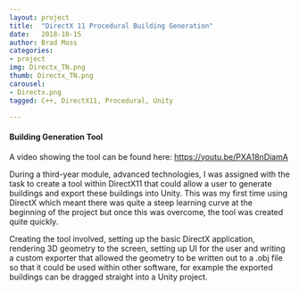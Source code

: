 ```yaml
---
layout: project
title:  "DirectX 11 Procedural Building Generation"
date:   2018-10-15
author: Brad Moss
categories:
- project
img: Directx_TN.png
thumb: Directx_TN.png
carousel:
- Directx.png
tagged: C++, DirectX11, Procedural, Unity

---
```

#### Building Generation Tool

A video showing the tool can be found here: https://youtu.be/PXA18nDiamA

During a third-year module, advanced technologies, I was assigned with the task to create a tool within DirectX11 that could allow a user to generate buildings and export these buildings into Unity. This was my first time using DirectX which meant there was quite a steep learning curve at the beginning of the project but once this was overcome, the tool was created quite quickly.

Creating the tool involved, setting up the basic DirectX application, rendering 3D geometry to the screen, setting up UI for the user and writing a custom exporter that allowed the geometry to be written out to a .obj file so that it could be used within other software, for example the exported buildings can be dragged straight into a Unity project.
